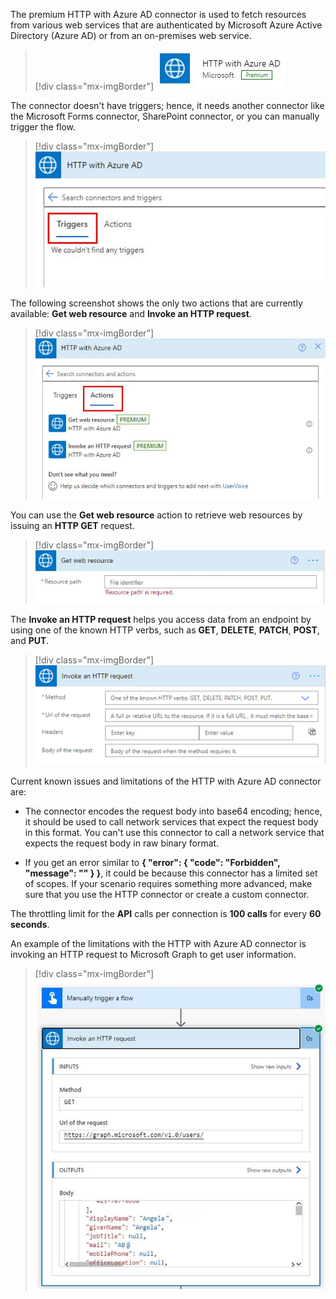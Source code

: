 The premium HTTP with Azure AD connector is used to fetch resources from various web services that are authenticated by Microsoft Azure Active Directory (Azure AD) or from an on-premises web service.

> [!div class="mx-imgBorder"]
> [![Screenshot of the HTTP with Azure AD connector.](../media/http-azure.png)](../media/http-azure.png#lightbox)

The connector doesn't have triggers; hence, it needs another connector like the Microsoft Forms connector, SharePoint connector, or you can manually trigger the flow.

> [!div class="mx-imgBorder"]
> [![Screenshot of the Triggers view with no triggers message.](../media/triggers.png)](../media/triggers.png#lightbox)

The following screenshot shows the only two actions that are currently available: **Get web resource** and **Invoke an HTTP request**.

> [!div class="mx-imgBorder"]
> [![Screenshot of the currently available actions.](../media/azure-actions.png)](../media/azure-actions.png#lightbox)

You can use the **Get web resource** action to retrieve web resources by issuing an **HTTP GET** request.

> [!div class="mx-imgBorder"]
> [![Screenshot of the Get web resource field.](../media/get-web-resoure.png)](../media/get-web-resoure.png#lightbox)

The **Invoke an HTTP request** helps you access data from an endpoint by using one of the known HTTP verbs, such as **GET**, **DELETE**, **PATCH**, **POST**, and **PUT**.

> [!div class="mx-imgBorder"]
> [![Screenshot of the Invoke an HTTP request fields.](../media/invoke-http.png)](../media/invoke-http.png#lightbox)

Current known issues and limitations of the HTTP with Azure AD connector are:

-   The connector encodes the request body into base64 encoding; hence, it should be used to call network services that expect the request body in this format. You can't use this connector to call a network service that expects the request body in raw binary format.

-   If you get an error similar to **{ "error": { "code": "Forbidden", "message": "" } }**, it could be because this connector has a limited set of scopes. If your scenario requires something more advanced, make sure that you use the HTTP connector or create a custom connector.

The throttling limit for the **API** calls per connection is **100 calls** for every **60 seconds**.

An example of the limitations with the HTTP with Azure AD connector is invoking an HTTP request to Microsoft Graph to get user information.

> [!div class="mx-imgBorder"]
> [![Screenshot example of an HTTP request to Microsoft Graph.](../media/invoke-http-request.png)](../media/invoke-http-request.png#lightbox)
